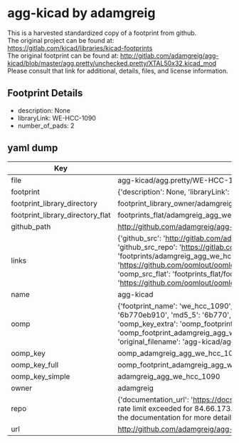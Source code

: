 # agg-kicad by adamgreig  
This is a harvested standardized copy of a footprint from github.  
The original project can be found at:  
https://gitlab.com/kicad/libraries/kicad-footprints  
The original footprint can be found at:
http://gitlab.com/adamgreig/agg-kicad/blob/master/agg.pretty/unchecked.pretty/XTAL50x32.kicad_mod
Please consult that link for additional, details, files, and license information.  
## Footprint Details
* description: None  
* libraryLink: WE-HCC-1090  
* number_of_pads: 2  
## yaml dump  
| Key | Value |  
| --- | --- |  
| file | agg-kicad/agg.pretty/WE-HCC-1090.kicad_mod |  
| footprint | {'description': None, 'libraryLink': 'WE-HCC-1090', 'number_of_pads': 2} |  
| footprint_library_directory | footprint_library_owner/adamgreig_agg-kicad |  
| footprint_library_directory_flat | footprints_flat/adamgreig_agg_we_hcc_1090/working |  
| github_path | http://github.com/adamgreig/agg-kicad/blob/master/agg.pretty/WE-HCC-1090.kicad_mod |  
| links | {'github_src': 'http://gitlab.com/adamgreig/agg-kicad/blob/master/agg.pretty/unchecked.pretty/XTAL50x32.kicad_mod', 'github_src_repo': 'https://gitlab.com/kicad/libraries/kicad-footprints', 'oomp_bot': 'footprints/adamgreig_agg_we_hcc_1090/working', 'oomp_bot_github': 'https://github.com/oomlout/oomlout_oomp_footprint_bot/tree/main/footprints/adamgreig_agg_we_hcc_1090/working', 'oomp_src_flat': 'footprints_flat/footprints_flat/adamgreig_agg_we_hcc_1090/working', 'oomp_src_flat_github': 'https://github.com/oomlout/oomlout_oomp_footprint_src/tree/main/footprints_flat/adamgreig_agg_we_hcc_1090/working'} |  
| name | agg-kicad |  
| oomp | {'footprint_name': 'we_hcc_1090', 'library_name': 'agg', 'md5': '6b770eb910d57a8b07bcaca8926738eb', 'md5_10': '6b770eb910', 'md5_5': '6b770', 'md5_6': '6b770e', 'oomp_key': 'oomp_adamgreig_agg_we_hcc_1090', 'oomp_key_extra': 'oomp_footprint_adamgreig_agg_we_hcc_1090', 'oomp_key_full': 'oomp_footprint_adamgreig_agg_we_hcc_1090_6b770e', 'oomp_key_simple': 'adamgreig_agg_we_hcc_1090', 'original_filename': 'agg-kicad/agg.pretty/WE-HCC-1090.kicad_mod', 'owner_name': 'adamgreig'} |  
| oomp_key | oomp_adamgreig_agg_we_hcc_1090 |  
| oomp_key_full | oomp_footprint_adamgreig_agg_we_hcc_1090 |  
| oomp_key_simple | adamgreig_agg_we_hcc_1090 |  
| owner | adamgreig |  
| repo | {'documentation_url': 'https://docs.github.com/rest/overview/resources-in-the-rest-api#rate-limiting', 'message': "API rate limit exceeded for 84.66.173.59. (But here's the good news: Authenticated requests get a higher rate limit. Check out the documentation for more details.)"} |  
| url | http://github.com/adamgreig/agg-kicad |  

